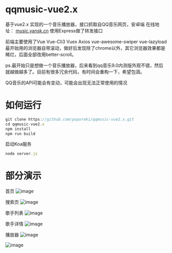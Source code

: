 # qqmusic-vue2.x
基于vue2.x  实现的一个音乐播放器，接口抓取自QQ音乐网页，安卓端
在线地址： [music.yansk.cn](music.yansk.cn)
使用Express做了转发接口

前端主要使用了Vue Vue-Cli3 Vuex Axios  vue-awesome-swiper vue-lazyload
最开始用的浏览器自带滚动，做好后发现除了chrome以外，其它浏览器效果都是稀烂，后面全部改用better-scroll。

ps.最开始只是想做一个音乐播放器，后来看到qq音乐9.0内测版外观不错，然后就越做越多了。目前有很多冗余代码，有时间会重构一下，希望包涵。

QQ音乐的API可能会有变动，可能会出现无法正常使用的情况

# 如何运行
```javascript
git clone https://github.com/poporeki/qqmusic-vue2.x.git
cd qqmusic-vue2.x
npm install
npm run build
```

启动Koa服务
```javascript
node server.js

```


# 部分演示

首页
![image](http://image.yansk.cn/home.gif)

搜索页
![image](http://image.yansk.cn/search.gif)

歌手列表
![image](http://image.yansk.cn/singer_list.gif)

歌手详情
![image](http://image.yansk.cn/singer_detail.gif)

播放器
![image](http://image.yansk.cn/player.gif)

![image](http://image.yansk.cn/mv.gif)
